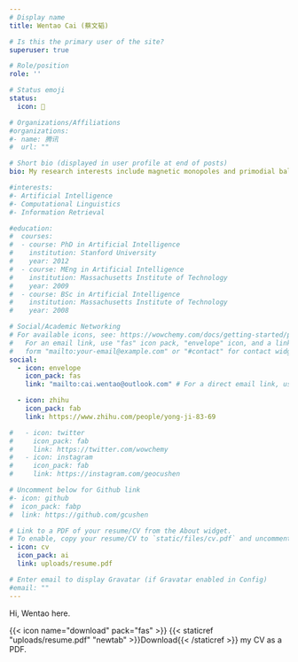 ```yaml
---
# Display name
title: Wentao Cai (蔡文韬)

# Is this the primary user of the site?
superuser: true

# Role/position
role: ''

# Status emoji
status:
  icon: 🦁

# Organizations/Affiliations
#organizations:
#- name: 腾讯
#  url: ""

# Short bio (displayed in user profile at end of posts)
bio: My research interests include magnetic monopoles and primodial balck hole in early universe.

#interests:
#- Artificial Intelligence
#- Computational Linguistics
#- Information Retrieval

#education:
#  courses:
#  - course: PhD in Artificial Intelligence
#    institution: Stanford University
#    year: 2012
#  - course: MEng in Artificial Intelligence
#    institution: Massachusetts Institute of Technology
#    year: 2009
#  - course: BSc in Artificial Intelligence
#    institution: Massachusetts Institute of Technology
#    year: 2008

# Social/Academic Networking
# For available icons, see: https://wowchemy.com/docs/getting-started/page-builder/#icons
#   For an email link, use "fas" icon pack, "envelope" icon, and a link in the
#   form "mailto:your-email@example.com" or "#contact" for contact widget.
social:
  - icon: envelope
    icon_pack: fas
    link: "mailto:cai.wentao@outlook.com" # For a direct email link, use "mailto:test@example.org".

  - icon: zhihu
    icon_pack: fab
    link: https://www.zhihu.com/people/yong-ji-83-69

#   - icon: twitter
#     icon_pack: fab
#     link: https://twitter.com/wowchemy
#   - icon: instagram
#     icon_pack: fab
#     link: https://instagram.com/geocushen

# Uncomment below for Github link
#- icon: github
#  icon_pack: fabp
#  link: https://github.com/gcushen

# Link to a PDF of your resume/CV from the About widget.
# To enable, copy your resume/CV to `static/files/cv.pdf` and uncomment the lines below.
- icon: cv
  icon_pack: ai
  link: uploads/resume.pdf

# Enter email to display Gravatar (if Gravatar enabled in Config)
#email: ""
---
```


Hi, Wentao here.

{{< icon name="download" pack="fas" >}} {{< staticref "uploads/resume.pdf" "newtab" >}}Download{{< /staticref >}} my CV as a PDF.
